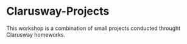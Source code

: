 # Clarusway-Projects
This workshop is a combination of small projects conducted throught Clarusway homeworks.
